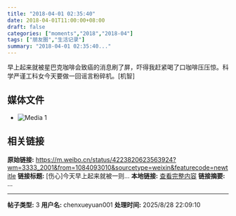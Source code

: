 ```yaml
---
title: "2018-04-01 02:35:40"
date: 2018-04-01T11:00:00+08:00
draft: false
categories: ["moments","2018","2018-04"]
tags: ["朋友圈","生活记录"]
summary: "2018-04-01 02:35:40..."
---
```


早上起来就被星巴克咖啡会致癌的消息刷了屏，吓得我赶紧喝了口咖啡压压惊。科学严谨工科女今天要做一回谣言粉碎机。[机智]

## 媒体文件

- ![Media 1](/Moments/photos/2018-04-01/201804010235400.jpg)

## 相关链接

**原始链接:** https://m.weibo.cn/status/4223820623563924?wm=3333_2001&from=1084093010&sourcetype=weixin&featurecode=newtitle
**链接标题:** [伤心]今天早上起来就被一则...
**本地链接:** [查看完整内容](/link_content/2018/04/2018-04-01-1/link_content/)
**链接摘要:** ...

---

**帖子类型:** 3
**用户名:** chenxueyuan001
**处理时间:** 2025/8/28 22:09:10